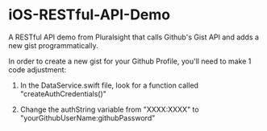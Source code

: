 # iOS-RESTful-API-Demo
A RESTful API demo from Pluralsight that calls Github's Gist API and adds a new gist programmatically.

In order to create a new gist for your Github Profile, you'll need to make 1 code adjustment:

1) In the DataService.swift file, look for a function called "createAuthCredentials()"

2) Change the authString variable from "XXXX:XXXX" to "yourGithubUserName:githubPassword"
